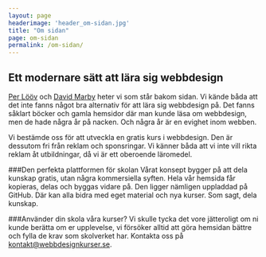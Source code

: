 ```yaml
---
layout: page
headerimage: 'header_om-sidan.jpg'
title: "Om sidan"
page: om-sidan
permalink: /om-sidan/
---
```


## Ett modernare sätt att lära sig webbdesign  
<a href="http://perloov.com" target="_blank">Per Lööv</a> och <a href="http://dmarby.se" target="_blank">David Marby</a> heter vi som står bakom sidan. Vi kände båda att det inte fanns något bra alternativ för att lära sig webbdesign på. Det fanns såklart böcker och gamla hemsidor där man kunde läsa om webbdesign, men de hade några år på nacken. Och några år är en evighet inom webben.  

Vi bestämde oss för att utveckla en gratis kurs i webbdesign. Den är dessutom fri från reklam och sponsringar. Vi känner båda att vi inte vill rikta reklam åt utbildningar, då vi är ett oberoende läromedel. 

###Den perfekta plattformen för skolan
Vårat konsept bygger på att dela kunskap gratis, utan några kommersiella syften.
Hela vår hemsida får kopieras, delas och byggas vidare på. Den ligger nämligen uppladdad på GitHub. Där kan alla bidra med eget material och nya kurser. Som sagt, dela kunskap.

###Använder din skola våra kurser?
Vi skulle tycka det vore jätteroligt om ni kunde berätta om er upplevelse, vi försöker alltid att göra hemsidan bättre och fylla de krav som skolverket har. Kontakta oss på [kontakt@webbdesignkurser.se](mailto:kontakt@webbdesignkurser.se).
